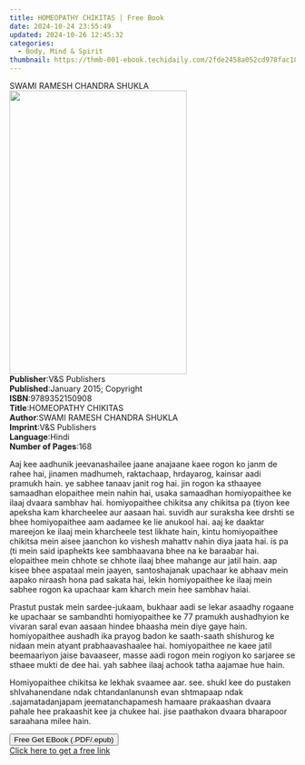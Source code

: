 ```yaml
---
title: HOMEOPATHY CHIKITAS | Free Book
date: 2024-10-24 23:55:49
updated: 2024-10-26 12:45:32
categories:
  - Body, Mind & Spirit
thumbnail: https://thmb-001-ebook.techidaily.com/2fde2458a052cd978fac18c4d2d10db79c7e47d355a2c1cf1ec4dd3577220983.jpg
---
```

<main id="book-container">
  <div class="flex flex-col">
    <div class="book-brief flex-1 py-6 px-4 sm:p-6 md:py-10 md:px-8">
      <!-- brief-->
      <div class="book-brief-main">SWAMI RAMESH CHANDRA SHUKLA</div>
    </div>
    <div
      class="book-meta-info flex-1 grid gap-4 col-start-1 col-end-3 row-start-1 sm:mb-6 sm:grid-cols-4 lg:gap-6 lg:col-start-2 lg:row-end-6 lg:row-span-6 lg:mb-0"
    >
      <div
        class="book-meta-info-left place-content-center mt-4 p-4 text-sm leading-6 col-start-2 col-span-2 dark:text-slate-400"
      >
        <img
          class="w-full h-500 object-cover rounded-lg sm:h-255 sm:col-span-2 lg:col-span-full"
          src="https://img-001-ebook.techidaily.com/24835d83cf4eaadd5c8390f3404fb39af9bd895b5b35baba738a38f2d9e7e793.jpg"
          alt=""
          width="312"
          height="500"
        />
      </div>
      <div
        class="book-meta-info-right mt-2 col-start-1 row-start-2 col-span-3 self-center"
      >
        <!-- meta data  -->
        <div class="flex flex-col px-4 md:px-8">
          <div class="flex-1">
            <strong>Publisher</strong>:<span class="px-2"
              >V&amp;S Publishers</span
            >
          </div>
          <div class="flex-1">
            <strong>Published</strong>:<span class="px-2"
              >January 2015; Copyright</span
            >
          </div>
          <div class="flex-1">
            <strong>ISBN</strong>:<span class="px-2">9789352150908</span>
          </div>
          <div class="flex-1">
            <strong>Title</strong>:<span class="px-2">HOMEOPATHY CHIKITAS</span>
          </div>
          <div class="flex-1">
            <strong>Author</strong>:<span class="px-2"
              >SWAMI RAMESH CHANDRA SHUKLA</span
            >
          </div>
          <div class="flex-1">
            <strong>Imprint</strong>:<span class="px-2"
              >V&amp;S Publishers</span
            >
          </div>
          <div class="flex-1">
            <strong>Language</strong>:<span class="px-2">Hindi</span>
          </div>
          <div class="flex-1">
            <strong>Number of Pages</strong>:<span class="px-2">168</span>
          </div>
        </div>
      </div>
    </div>
    <div class="book-description flex-1 py-6 px-4 sm:p-6 md:py-10 md:px-8">
      <div class="book-description-main">
        <div accordion-content="" id="description">
          <p>
            Aaj kee aadhunik jeevanashailee jaane anajaane kaee rogon ko janm de
            rahee hai, jinamen madhumeh, raktachaap, hrdayarog, kainsar aadi
            pramukh hain. ye sabhee tanaav janit rog hai. jin rogon ka sthaayee
            samaadhan elopaithee mein nahin hai, usaka samaadhan homiyopaithee
            ke ilaaj dvaara sambhav hai. homiyopaithee chikitsa any chikitsa pa
            (tiyon kee apeksha kam kharcheelee aur aasaan hai. suvidh aur
            suraksha kee drshti se bhee homiyopaithee aam aadamee ke lie anukool
            hai. aaj ke daaktar mareejon ke ilaaj mein kharcheele test likhate
            hain, kintu homiyopaithee chikitsa mein aisee jaanchon ko vishesh
            mahattv nahin diya jaata hai. is pa (ti mein said ipaphekts kee
            sambhaavana bhee na ke baraabar hai. elopaithee mein chhote se
            chhote ilaaj bhee mahange aur jatil hain. aap kisee bhee aspataal
            mein jaayen, santoshajanak upachaar ke abhaav mein aapako niraash
            hona pad sakata hai, lekin homiyopaithee ke ilaaj mein sabhee rogon
            ka upachaar kam kharch mein hee sambhav haiai.
          </p>
          <p>
            Prastut pustak mein sardee-jukaam, bukhaar aadi se lekar asaadhy
            rogaane ke upachaar se sambandhti homiyopaithee ke 77 pramukh
            aushadhyion ke vivaran saral evan aasaan hindee bhaasha mein diye
            gaye hain. homiyopaithee aushadh ika prayog badon ke saath-saath
            shishurog ke nidaan mein atyant prabhaavashaalee hai. homiyopaithee
            ne kaee jatil beemaariyon jaise bavaaseer, masse aadi rogon mein
            rogiyon ko sarjaree se sthaee mukti de dee hai. yah sabhee ilaaj
            achook tatha aajamae hue hain.
          </p>
          <p>
            Homiyopaithee chikitsa ke lekhak svaamee aar. see. shukl kee do
            pustaken shlvahanendane ndak chtandanlanunsh evan shtmapaap ndak
            .sajamatadanjapam jeematanchapamesh hamaare prakaashan dvaara pahale
            hee prakaashit kee ja chukee hai. jise paathakon dvaara bharapoor
            saraahana milee hain.
          </p>
        </div>
        <div class="accordion-fader"></div>
      </div>
    </div>
    <div class="book-excerpts flex-1 py-6 px-4 sm:p-6 md:py-10 md:px-8"></div>
    <div
      class="book-about-author flex-1 py-6 px-4 sm:p-6 md:py-10 md:px-8"
    ></div>
    <div class="book-free-get flex-1 py-6 px-4 sm:p-6 md:py-10 md:px-8">
      <button
        id="btn-free-get"
        class="bg-blue-500 hover:bg-blue-700 text-white font-bold py-2 px-4 rounded"
      >
        Free Get EBook (.PDF/.epub)
      </button>
      <div id="countdown-display" class="px-2 text-lg mt-2"></div>
      <a
        id="free-link"
        class="hidden bg-blue-500 hover:bg-blue-700 text-white font-bold py-2 px-4 rounded"
        href="https://www.ebooks.com/en-us/book/95625648/homeopathy-chikitas/swami-ramesh-chandra-shukla/"
        target="_blank"
        >Click here to get a free link</a
      >
    </div>
    <script>
      let countdownTime = 0;
      let countdownInterval = null;
      document
        .getElementById('btn-free-get')
        .addEventListener('click', startCountdown);
      function startCountdown() {
        countdownTime = new Date().getTime() + 60000 * 3;
        countdownInterval = setInterval(updateCountdown, 1000);
        document.getElementById('btn-free-get').disabled = true;
        document
          .getElementById('btn-free-get')
          .classList.add('bg-gray-500', 'cursor-not-allowed');
      }
      function updateCountdown() {
        let currentTime = new Date().getTime();
        let timeLeft = countdownTime - currentTime;
        let secondsLeft = Math.floor(timeLeft / 1000);
        document.getElementById('countdown-display').innerHTML =
          `Remaining time: ${secondsLeft} seconds.`;
        if (secondsLeft <= 0) {
          clearInterval(countdownInterval);
          document.getElementById('btn-free-get').classList.add('hidden');
          document.getElementById('free-link').classList.remove('hidden');
          document.getElementById('countdown-display').innerHTML = '';
        }
      }
    </script>
  </div>
</main>
